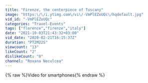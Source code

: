```yaml
---
title: "Firenze, the centerpiece of Tuscany"
image: "https:\/\/i.ytimg.com\/vi\/-VmPlEZoUQc\/hqdefault.jpg"
vid_id: "-VmPlEZoUQc"
categories: "Travel-Events"
tags: ["florence","firenze","italy"]
date: "2021-10-03T21:43:32+03:00"
vid_date: "2020-02-21T16:15:37Z"
duration: "PT2M22S"
viewcount: "13"
likeCount: "2"
dislikeCount: "0"
channel: "Roxana Neculcea"
---
```

{% raw %}Video for smartphones{% endraw %}
